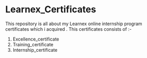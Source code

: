 # Learnex_Certificates
This repository is all about my Learnex online internship program certificates which i acquired .
This certificates consists of :-
1. Excellence_certificate
2. Training_certificate
3. Internship_certificate


